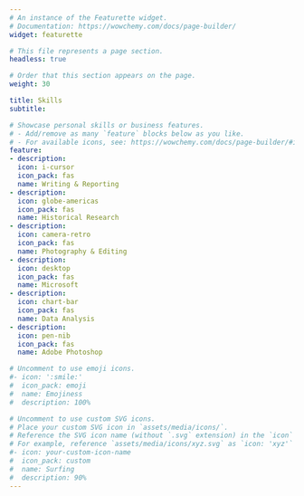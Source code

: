 ```yaml
---
# An instance of the Featurette widget.
# Documentation: https://wowchemy.com/docs/page-builder/
widget: featurette

# This file represents a page section.
headless: true

# Order that this section appears on the page.
weight: 30

title: Skills
subtitle:

# Showcase personal skills or business features.
# - Add/remove as many `feature` blocks below as you like.
# - For available icons, see: https://wowchemy.com/docs/page-builder/#icons
feature:
- description:
  icon: i-cursor
  icon_pack: fas
  name: Writing & Reporting
- description:
  icon: globe-americas
  icon_pack: fas
  name: Historical Research
- description:
  icon: camera-retro
  icon_pack: fas
  name: Photography & Editing
- description:
  icon: desktop
  icon_pack: fas
  name: Microsoft
- description:
  icon: chart-bar
  icon_pack: fas
  name: Data Analysis
- description:
  icon: pen-nib
  icon_pack: fas
  name: Adobe Photoshop

# Uncomment to use emoji icons.
#- icon: ':smile:'
#  icon_pack: emoji
#  name: Emojiness
#  description: 100% 

# Uncomment to use custom SVG icons.
# Place your custom SVG icon in `assets/media/icons/`.
# Reference the SVG icon name (without `.svg` extension) in the `icon` field.
# For example, reference `assets/media/icons/xyz.svg` as `icon: 'xyz'`
#- icon: your-custom-icon-name
#  icon_pack: custom
#  name: Surfing
#  description: 90%
---
```

